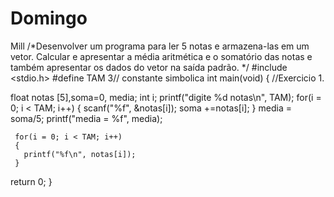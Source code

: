 # Domingo
Mill
/*Desenvolver um programa para ler 5 notas e armazena-las em um vetor.
Calcular e apresentar a média aritmética e o somatório das notas e também
apresentar os dados do vetor na saída padrão.
*/
#include <stdio.h>
#define TAM 3// constante simbolica
int main(void) {
 //Exercicio 1.

 float notas [5],soma=0, media;
 int i;
 printf("digite %d notas\n", TAM);
 for(i = 0; i < TAM; i++)
 {
   scanf("%f", &notas[i]);
   soma +=notas[i];
 }
   media = soma/5;
   printf("media = %f", media);

     for(i = 0; i < TAM; i++)
     {
       printf("%f\n", notas[i]);
     }
 return 0;
}
